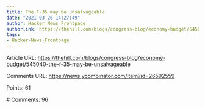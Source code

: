 ```yaml
---
title: The F-35 may be unsalvageable
date: "2021-03-26 14:27:49"
author: Hacker News Frontpage
authorlink: https://thehill.com/blogs/congress-blog/economy-budget/545040-the-f-35-may-be-unsalvageable
tags:
- Hacker-News-Frontpage
---
```


<p>Article URL: <a href="https://thehill.com/blogs/congress-blog/economy-budget/545040-the-f-35-may-be-unsalvageable">https://thehill.com/blogs/congress-blog/economy-budget/545040-the-f-35-may-be-unsalvageable</a></p>
<p>Comments URL: <a href="https://news.ycombinator.com/item?id=26592559">https://news.ycombinator.com/item?id=26592559</a></p>
<p>Points: 61</p>
<p># Comments: 96</p>
